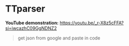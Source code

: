 # TTparser

**YouTube demonstration:**
https://youtu.be/_r-X8z5cFFA?si=iwcazhC09GgNDNZ2

> get json from google and paste in code
